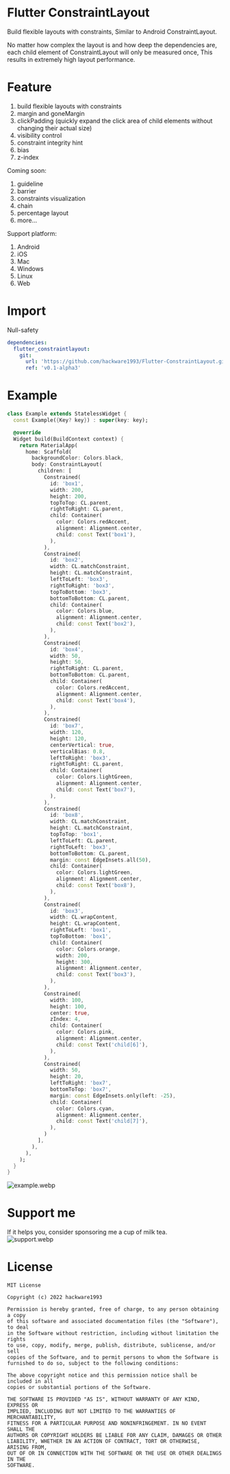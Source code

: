 # Flutter ConstraintLayout

Build flexible layouts with constraints, Similar to Android ConstraintLayout.

No matter how complex the layout is and how deep the dependencies are, each child element of
ConstraintLayout will only be measured once, This results in extremely high layout performance.

# Feature

1. build flexible layouts with constraints
2. margin and goneMargin
3. clickPadding (quickly expand the click area of child elements without changing their actual size)
4. visibility control
5. constraint integrity hint
6. bias
7. z-index

Coming soon:

1. guideline
2. barrier
3. constraints visualization
4. chain
5. percentage layout
6. more...

Support platform:

1. Android
2. iOS
3. Mac
4. Windows
5. Linux
6. Web

# Import

Null-safety

```yaml
dependencies:
  flutter_constraintlayout:
    git:
      url: 'https://github.com/hackware1993/Flutter-ConstraintLayout.git'
      ref: 'v0.1-alpha3'
```

# Example

```dart
class Example extends StatelessWidget {
  const Example({Key? key}) : super(key: key);

  @override
  Widget build(BuildContext context) {
    return MaterialApp(
      home: Scaffold(
        backgroundColor: Colors.black,
        body: ConstraintLayout(
          children: [
            Constrained(
              id: 'box1',
              width: 200,
              height: 200,
              topToTop: CL.parent,
              rightToRight: CL.parent,
              child: Container(
                color: Colors.redAccent,
                alignment: Alignment.center,
                child: const Text('box1'),
              ),
            ),
            Constrained(
              id: 'box2',
              width: CL.matchConstraint,
              height: CL.matchConstraint,
              leftToLeft: 'box3',
              rightToRight: 'box3',
              topToBottom: 'box3',
              bottomToBottom: CL.parent,
              child: Container(
                color: Colors.blue,
                alignment: Alignment.center,
                child: const Text('box2'),
              ),
            ),
            Constrained(
              id: 'box4',
              width: 50,
              height: 50,
              rightToRight: CL.parent,
              bottomToBottom: CL.parent,
              child: Container(
                color: Colors.redAccent,
                alignment: Alignment.center,
                child: const Text('box4'),
              ),
            ),
            Constrained(
              id: 'box7',
              width: 120,
              height: 120,
              centerVertical: true,
              verticalBias: 0.8,
              leftToRight: 'box3',
              rightToRight: CL.parent,
              child: Container(
                color: Colors.lightGreen,
                alignment: Alignment.center,
                child: const Text('box7'),
              ),
            ),
            Constrained(
              id: 'box8',
              width: CL.matchConstraint,
              height: CL.matchConstraint,
              topToTop: 'box1',
              leftToLeft: CL.parent,
              rightToLeft: 'box3',
              bottomToBottom: CL.parent,
              margin: const EdgeInsets.all(50),
              child: Container(
                color: Colors.lightGreen,
                alignment: Alignment.center,
                child: const Text('box8'),
              ),
            ),
            Constrained(
              id: 'box3',
              width: CL.wrapContent,
              height: CL.wrapContent,
              rightToLeft: 'box1',
              topToBottom: 'box1',
              child: Container(
                color: Colors.orange,
                width: 200,
                height: 300,
                alignment: Alignment.center,
                child: const Text('box3'),
              ),
            ),
            Constrained(
              width: 100,
              height: 100,
              center: true,
              zIndex: 4,
              child: Container(
                color: Colors.pink,
                alignment: Alignment.center,
                child: const Text('child[6]'),
              ),
            ),
            Constrained(
              width: 50,
              height: 20,
              leftToRight: 'box7',
              bottomToTop: 'box7',
              margin: const EdgeInsets.only(left: -25),
              child: Container(
                color: Colors.cyan,
                alignment: Alignment.center,
                child: const Text('child[7]'),
              ),
            )
          ],
        ),
      ),
    );
  }
}
```

![example.webp](https://github.com/hackware1993/flutter-constraintlayout/blob/master/effect.webp?raw=true)

# Support me

If it helps you, consider sponsoring me a cup of milk tea.
<br/>
![support.webp](https://github.com/hackware1993/flutter-constraintlayout/blob/master/support.webp?raw=true)

# License

```
MIT License

Copyright (c) 2022 hackware1993

Permission is hereby granted, free of charge, to any person obtaining a copy
of this software and associated documentation files (the "Software"), to deal
in the Software without restriction, including without limitation the rights
to use, copy, modify, merge, publish, distribute, sublicense, and/or sell
copies of the Software, and to permit persons to whom the Software is
furnished to do so, subject to the following conditions:

The above copyright notice and this permission notice shall be included in all
copies or substantial portions of the Software.

THE SOFTWARE IS PROVIDED "AS IS", WITHOUT WARRANTY OF ANY KIND, EXPRESS OR
IMPLIED, INCLUDING BUT NOT LIMITED TO THE WARRANTIES OF MERCHANTABILITY,
FITNESS FOR A PARTICULAR PURPOSE AND NONINFRINGEMENT. IN NO EVENT SHALL THE
AUTHORS OR COPYRIGHT HOLDERS BE LIABLE FOR ANY CLAIM, DAMAGES OR OTHER
LIABILITY, WHETHER IN AN ACTION OF CONTRACT, TORT OR OTHERWISE, ARISING FROM,
OUT OF OR IN CONNECTION WITH THE SOFTWARE OR THE USE OR OTHER DEALINGS IN THE
SOFTWARE.
```
